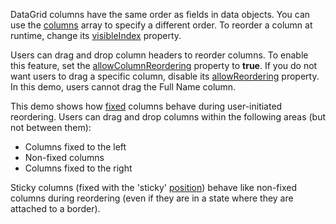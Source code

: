 DataGrid columns have the same order as fields in data objects. You can use the [columns](/Documentation/ApiReference/UI_Components/dxDataGrid/Configuration/columns/) array to specify a different order. To reorder a column at runtime, change its [visibleIndex](/Documentation/ApiReference/UI_Components/dxDataGrid/Configuration/columns/#visibleIndex) property.

Users can drag and drop column headers to reorder columns. To enable this feature, set the [allowColumnReordering](/Documentation/ApiReference/UI_Components/dxDataGrid/Configuration/#allowColumnReordering) property to **true**. If you do not want users to drag a specific column, disable its [allowReordering](/Documentation/ApiReference/UI_Components/dxDataGrid/Configuration/columns/#allowReordering) property. In this demo, users cannot drag the Full Name column.
<!--split-->

This demo shows how [fixed](/Documentation/ApiReference/UI_Components/dxDataGrid/Configuration/columns/#fixed) columns behave during user-initiated reordering. Users can drag and drop columns within the following areas (but not between them):

- Columns fixed to the left
- Non-fixed columns
- Columns fixed to the right

Sticky columns (fixed with the 'sticky' [position](/Documentation/ApiReference/UI_Components/dxDataGrid/Configuration/columns/#fixedPosition)) behave like non-fixed columns during reordering (even if they are in a state where they are attached to a border).